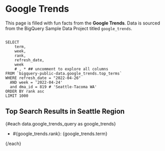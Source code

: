 # Google Trends

This page is filled with fun facts from the **Google Trends**. Data is sourced from the BigQuery Sample Data Project titled `google_trends`.

```google_trends_query

SELECT
    term,
    week,
    rank,
    refresh_date,
    week
    # , * ## uncomment to explore all columns
FROM `bigquery-public-data.google_trends.top_terms`
WHERE refresh_date = "2022-04-26"
  AND week = '2022-04-24'
  and dma_id = 819 # 'Seattle-Tacoma WA'
ORDER BY rank asc
LIMIT 1000
```

## Top Search Results in Seattle Region

{#each data.google_trends_query as google_trends}

- #{google_trends.rank}: {google_trends.term}

{/each}
